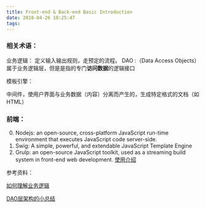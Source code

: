 ```yaml
---
title: Front-end & Back-end Basic Introduction
date: 2018-04-26 10:25:47
tags: 
---
```




### 相关术语：

业务逻辑：
	定义输入输出规则，走预定的流程。
	DAO :（Data Access Objects）属于业务逻辑层，但是是指的专门**访问数据**的逻辑接口

模板引擎：

​	中间件，使用户界面与业务数据（内容）分离而产生的，生成特定格式的文档（如HTML）

### 前端：

0. Nodejs: an open-source, cross-platform JavaScript run-time environment that executes JavaScript code server-side.
1. Swig: A simple, powerful, and extendable JavaScript Template Engine
2. Grulp: an open-source JavaScript toolkit, used as a streaming build system in front-end web development.
   [使用介绍]( https://www.cnblogs.com/Tom-yi/p/8036730.html)



参考资料：

[如何理解业务逻辑](http://www.cnblogs.com/zhaoxiaolei/archive/2012/04/06/2434112.html)

[DAO层架构的小总结](https://www.jianshu.com/p/798bac217046)
